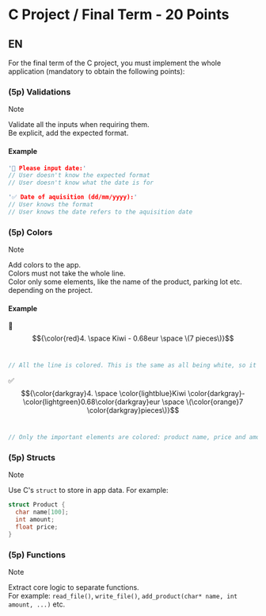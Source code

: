 # C Project / Final Term - 20 Points
## EN
For the final term of the C project, you must implement the whole application (mandatory to obtain the following points):

### (5p) Validations
> [!note]
> Validate all the inputs when requiring them.<br/>
> Be explicit, add the expected format.

#### Example

```cpp
'🚫 Please input date:'
// User doesn't know the expected format
// User doesn't know what the date is for

'✅ Date of aquisition (dd/mm/yyyy):'
// User knows the format
// User knows the date refers to the aquisition date
```


### (5p) Colors
> [!note]
> Add colors to the app.<br/>
> Colors must not take the whole line.<br/>
> Color only some elements, like the name of the product, parking lot etc. depending on the project.

#### Example

🚫 $${\color{red}4. \space Kiwi - 0.68eur \space \(7 pieces\)}$$<br/>
```cpp
// All the line is colored. This is the same as all being white, so it's not counted as you using colors
```

✅ $${\color{darkgray}4. \space \color{lightblue}Kiwi \color{darkgray}- \color{lightgreen}0.68\color{darkgray}eur \space \(\color{orange}7 \color{darkgray}pieces\)}$$<br/>
```cpp
// Only the important elements are colored: product name, price and amount
```

### (5p) Structs
> [!note]
> Use C's `struct` to store in app data. For example:
```cpp
struct Product {
  char name[100];
  int amount;
  float price;
}
```

### (5p) Functions
> [!note]
> Extract core logic to separate functions.<br/>
> For example: `read_file()`, `write_file()`, `add_product(char* name, int amount, ...)` etc.

